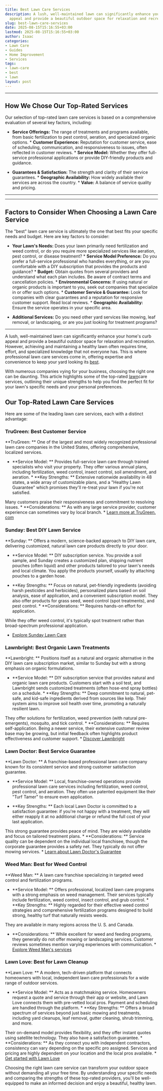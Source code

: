 ```yaml
---
title: Best Lawn Care Services
description: A lush, well-maintained lawn can significantly enhance your home's curb
  appeal and provide a beautiful outdoor space for relaxation and recreation.
slug: best-lawn-care-services
date: 2025-08-15T15:16:55+03:00
lastmod: 2025-08-15T15:16:55+03:00
author: Isaac
categories:
- Lawn Care
- Guides
- Home Improvement
- Services
tags:
- lawn-care
- best
- lawn
layout: post
---
```

---

## How We Chose Our Top-Rated Services
Our selection of top-rated lawn care services is based on a comprehensive evaluation of several key factors, including:

* **Service Offerings:** The range of treatments and programs available, from basic fertilization to pest control, aeration, and specialized organic options. * **Customer Experience:** Reputation for customer service, ease of scheduling, communication, and responsiveness to issues, often reflected in customer reviews. * **Service Model:** Whether they offer full-service professional applications or provide DIY-friendly products and guidance.

* **Guarantees & Satisfaction:** The strength and clarity of their service guarantees. * **Geographic Availability:** How widely available their services are across the country. * **Value:** A balance of service quality and pricing.
---
---

## Factors to Consider When Choosing a Lawn Care Service
The "best" lawn care service is ultimately the one that best fits your specific needs and budget. Here are key factors to consider:

* **Your Lawn's Needs:** Does your lawn primarily need fertilization and weed control, or do you require more specialized services like aeration, pest control, or disease treatment? * **Service Model Preference:** Do you prefer a full-service professional who handles everything, or are you comfortable with a DIY subscription that provides the products and guidance? * **Budget:** Obtain quotes from several providers and understand what each plan includes.
Be aware of contract terms and cancellation policies. * **Environmental Concerns:** If using natural or organic products is important to you, seek out companies that specialize in or offer such options. * **Customer Service & Guarantee:** Look for companies with clear guarantees and a reputation for responsive customer support. Read local reviews. * **Geographic Availability:** Ensure the service operates in your specific area.

* **Additional Services:** Do you need other yard services like mowing, leaf removal, or landscaping, or are you just looking for treatment programs?
---

A lush, well-maintained lawn can significantly enhance your home's curb appeal and provide a beautiful outdoor space for relaxation and recreation. However, achieving and maintaining a healthy lawn often requires time, effort, and specialized knowledge that not everyone has. This is where professional lawn care services come in, offering expertise and convenience to keep your yard looking its [best](https://pestpolicy.com/best-lawn-care-fertilizer-service/).

With numerous companies vying for your business, choosing the right one can be daunting. This article highlights some of the top-rated [lawn](https://pestpolicy.com/best-lawn-care-service-for-dogs/)care services, outlining their unique strengths to help you find the perfect fit for your lawn's specific needs and your personal preferences.

##  Our Top-Rated Lawn Care Services

Here are some of the leading lawn care services, each with a distinct advantage:

###  TruGreen: Best Customer Service

**TruGreen: ** One of the largest and most widely recognized professional lawn care companies in the United States, offering comprehensive, localized services.

* **Service Model: ** Provides full-service lawn care through trained specialists who visit your property. They offer various annual plans, including fertilization, weed control, insect control, soil amendment, and aeration. * **Key Strengths: ** Extensive nationwide availability in 48 states, a wide array of customizable plans, and a "Healthy Lawn Guarantee" which promises they'll re-treat your lawn if you're not satisfied.

Many customers praise their responsiveness and commitment to resolving issues. * **Considerations: ** As with any large service provider, customer experience can sometimes vary by local branch. * [Learn more at TruGreen. com](https://www.trugreen.com/)

###  Sunday: Best DIY Lawn Service

**Sunday: ** Offers a modern, science-backed approach to DIY lawn care, delivering customized, natural lawn care products directly to your door.

* **Service Model: ** DIY subscription service. You provide a soil sample, and Sunday creates a customized plan, shipping nutrient pouches (often liquid) and other products tailored to your lawn's needs and local climate. You apply the products yourself, usually by attaching pouches to a garden hose.

* **Key Strengths: ** Focus on natural, pet-friendly ingredients (avoiding harsh pesticides and herbicides), personalized plans based on soil analysis, ease of application, and a convenient subscription model. They also offer products for grass seed, weed control (spot treatments), and pest control. * **Considerations: ** Requires hands-on effort for application.

While they offer weed control, it's typically spot treatment rather than broad-spectrum professional application.

* [Explore Sunday Lawn Care](https://www.getsunday.com/)

###  Lawnbright: Best Organic Lawn Treatments

**Lawnbright: ** Positions itself as a natural and organic alternative in the DIY lawn care subscription market, similar to Sunday but with a strong emphasis on organic formulations.

* **Service Model: ** DIY subscription service that provides natural and organic lawn care products. Customers start with a soil test, and Lawnbright sends customized treatments (often hose-end spray bottles) on a schedule. * **Key Strengths: ** Deep commitment to natural, pet-safe, and kid-safe ingredients derived from sources like kelp. Their system aims to improve soil health over time, promoting a naturally resilient lawn.

They offer solutions for fertilization, weed prevention (with natural pre-emergents), mosquito, and tick control. * **Considerations: ** Requires self-application. Being a newer service, their extensive customer review base may be growing, but initial feedback often highlights product effectiveness and customer support. * [Discover Lawnbright](https://getlawnbright.com/)

###  Lawn Doctor: Best Service Guarantee

**Lawn Doctor: ** A franchise-based professional lawn care company known for its consistent service and strong customer satisfaction guarantee.

* **Service Model: ** Local, franchise-owned operations provide professional lawn care services including fertilization, weed control, pest control, and aeration. They often use patented equipment like their "Turf Tamer" to ensure even application.

* **Key Strengths: ** Each local Lawn Doctor is committed to a satisfaction guarantee: if you're not happy with a treatment, they will either reapply it at no additional charge or refund the full cost of your last application.

This strong guarantee provides peace of mind. They are widely available and focus on tailored treatment plans. * **Considerations: ** Service quality can be dependent on the individual local franchisee, though the corporate guarantee provides a safety net. They typically do not offer mowing services. * [Learn about Lawn Doctor's Guarantee](https://www.lawndoctor.com/our_guarantee/)

###  Weed Man: Best for Weed Control

**Weed Man: ** A lawn care franchise specializing in targeted weed control and fertilization programs.

* **Service Model: ** Offers professional, localized lawn care programs with a strong emphasis on weed management. Their services typically include fertilization, weed control, insect control, and grub control. * **Key Strengths: ** Highly regarded for their effective weed control strategies and comprehensive fertilization programs designed to build strong, healthy turf that naturally resists weeds.

They are available in many regions across the U. S. and Canada.

* **Considerations: ** While excellent for weed and feeding programs, they generally do not offer mowing or landscaping services. Customer reviews sometimes mention varying experiences with communication. * [Explore Weed Man's services](https://weedman.com/programs-and-services/lawn-care)

###  Lawn Love: Best for Lawn Cleanup

**Lawn Love: ** A modern, tech-driven platform that connects homeowners with local, independent lawn care professionals for a wide range of outdoor services.

* **Service Model: ** Acts as a matchmaking service. Homeowners request a quote and service through their app or website, and Lawn Love connects them with pre-vetted local pros. Payment and scheduling are handled through the platform. * **Key Strengths: ** Offers a broad spectrum of services beyond just basic mowing and treatments, including yard cleanups, leaf removal, gutter cleaning, shrub trimming, and more.

Their on-demand model provides flexibility, and they offer instant quotes using satellite technology. They also have a satisfaction guarantee. * **Considerations: ** As they connect you with independent contractors, consistency can vary depending on the specific pro assigned. Services and pricing are highly dependent on your location and the local pros available. * [Get started with Lawn Love](https://lawnlove.com/)

Choosing the right lawn care service can transform your outdoor space without demanding all your free time. By understanding your specific needs and comparing the strengths of these top-rated providers, you'll be well-equipped to make an informed decision and enjoy a beautiful, healthy lawn.
